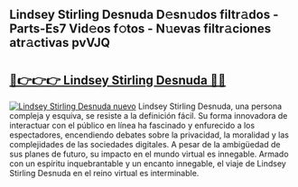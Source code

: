 ## Lindsey Stirling Desnuda D𝚎sn𝚞dos filtr𝚊dos - Parts-Es7 Vid𝚎os f𝚘tos - N𝚞evas filtr𝚊ciones atr𝚊ctivas pvVJQ

# <h2><a href="http://mbb388.tromn.icu/?c=Lindsey+Stirling+Desnuda">🔗👉👉👉 Lindsey Stirling Desnuda 🔗🔗</a></h2>

[![Lindsey Stirling Desnuda nuevo](https://i.imgur.com/pEAQMta.gif)](http://mbb388.tromn.icu/?c=Lindsey+Stirling+Desnuda)
Lindsey Stirling Desnuda, una persona compleja y esquiva, se resiste a la definición fácil. Su forma innovadora de interactuar con el público en línea ha fascinado y enfurecido a los espectadores, encendiendo debates sobre la privacidad, la moralidad y las complejidades de las sociedades digitales. A pesar de la ambigüedad de sus planes de futuro, su impacto en el mundo virtual es innegable. Armado con un espíritu inquebrantable y un encanto innegable, el viaje de Lindsey Stirling Desnuda en el reino virtual es interminable.
